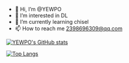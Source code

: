 - 👋 Hi, I’m @YEWPO
- 👀 I’m interested in DL
- 🌱 I’m currently learning chisel
- 📫 How to reach me 2398696309@qq.com
<!---
YEWPO/YEWPO is a ✨ special ✨ repository because its `README.md` (this file) appears on your GitHub profile.
You can click the Preview link to take a look at your changes.
--->
[![YEWPO's GitHub stats](https://github-readme-stats.vercel.app/api?username=YEWPO&show_icon=true&theme=radical)](https://github.com/anuraghazra/github-readme-stats)

[![Top Langs](https://github-readme-stats.vercel.app/api/top-langs/?username=YEWPO&layout=compact&langs_count=10&theme=radical&card_width=450)](https://github.com/anuraghazra/github-readme-stats)
